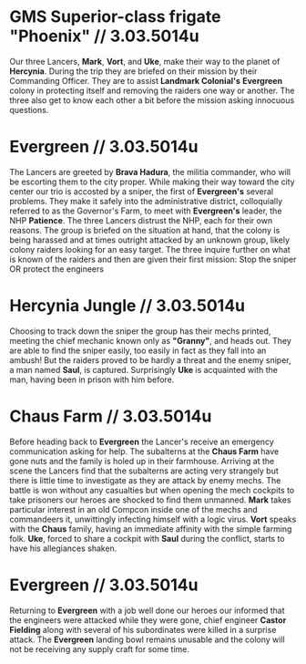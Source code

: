 # GMS Superior-class frigate "Phoenix" // 3.03.5014u

Our three Lancers, **Mark**, **Vort**, and **Uke**, make their way to the planet of **Hercynia**. During the trip they are briefed on their mission by their Commanding Officer. They are to assist **Landmark Colonial's** **Evergreen** colony in protecting itself and removing the raiders one way or another. The three also get to know each other a bit before the mission asking innocuous questions.

# Evergreen // 3.03.5014u

The Lancers are greeted by **Brava Hadura**, the militia commander, who will be escorting them to the city proper. While making their way toward the city center our trio is accosted by a sniper, the first of **Evergreen's** several problems. They make it safely into the administrative district, colloquially referred to as the Governor's Farm, to meet with **Evergreen's** leader, the NHP **Patience**. The three Lancers distrust the NHP, each for their own reasons. The group is briefed on the situation at hand, that the colony is being harassed and at times outright attacked by an unknown group, likely colony raiders looking for an easy target. The three inquire further on what is known of the raiders and then are given their first mission: Stop the sniper OR protect the engineers

# Hercynia Jungle // 3.03.5014u

Choosing to track down the sniper the group has their mechs printed, meeting the chief mechanic known only as **"Granny"**, and heads out. They are able to find the sniper easily, too easily in fact as they fall into an ambush! But the raiders proved to be hardly a threat and the enemy sniper, a man named **Saul**, is captured. Surprisingly **Uke** is acquainted with the man, having been in prison with him before.

# Chaus Farm // 3.03.5014u

Before heading back to **Evergreen** the Lancer's receive an emergency communication asking for help. The subalterns at the **Chaus Farm** have gone nuts and the family is holed up in their farmhouse. Arriving at the scene the Lancers find that the subalterns are acting very strangely but there is little time to investigate as they are attack by enemy mechs. The battle is won without any casualties but when opening the mech cockpits to take prisoners our heroes are shocked to find them unmanned. **Mark** takes particular interest in an old Compcon inside one of the mechs and commandeers it, unwittingly infecting himself with a logic virus. **Vort** speaks with the **Chaus** family, having an immediate affinity with the simple farming folk. **Uke**, forced to share a cockpit with **Saul** during the conflict, starts to have his allegiances shaken.

# Evergreen // 3.03.5014u

Returning to **Evergreen** with a job well done our heroes our informed that the engineers were attacked while they were gone, chief engineer **Castor Fielding** along with several of his subordinates were killed in a surprise attack. The **Evergreen** landing bowl remains unusable and the colony will not be receiving any supply craft for some time.